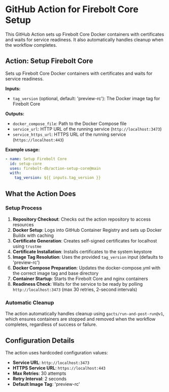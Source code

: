 # GitHub Action for Firebolt Core Setup

This GitHub Action sets up Firebolt Core Docker containers with certificates and waits for service readiness. It also automatically handles cleanup when the workflow completes.

## Action: Setup Firebolt Core

Sets up Firebolt Core Docker containers with certificates and waits for service readiness.

**Inputs:**
- `tag_version` (optional, default: 'preview-rc'): The Docker image tag for Firebolt Core

**Outputs:**
- `docker_compose_file`: Path to the Docker Compose file
- `service_url`: HTTP URL of the running service (`http://localhost:3473`)
- `service_https_url`: HTTPS URL of the running service (`https://localhost:443`)

**Example usage:**
```yaml
- name: Setup Firebolt Core
  id: setup-core
  uses: firebolt-db/action-setup-core@main
  with:
    tag_version: ${{ inputs.tag_version }}
```

## What the Action Does

### Setup Process
1. **Repository Checkout**: Checks out the action repository to access resources
2. **Docker Setup**: Logs into GitHub Container Registry and sets up Docker Buildx with caching
3. **Certificate Generation**: Creates self-signed certificates for localhost using `trustme`
4. **Certificate Installation**: Installs certificates to the system keystore
5. **Image Tag Resolution**: Uses the provided `tag_version` input (defaults to 'preview-rc')
6. **Docker Compose Preparation**: Updates the docker-compose.yml with the correct image tag and base directory
7. **Container Startup**: Starts the Firebolt Core and nginx containers
8. **Readiness Check**: Waits for the service to be ready by polling `http://localhost:3473` (max 30 retries, 2-second intervals)

### Automatic Cleanup
The action automatically handles cleanup using `gacts/run-and-post-run@v1`, which ensures containers are stopped and removed when the workflow completes, regardless of success or failure.

## Configuration Details

The action uses hardcoded configuration values:
- **Service URL**: `http://localhost:3473`
- **HTTPS Service URL**: `https://localhost:443`
- **Max Retries**: 30 attempts
- **Retry Interval**: 2 seconds
- **Default Image Tag**: 'preview-rc'
